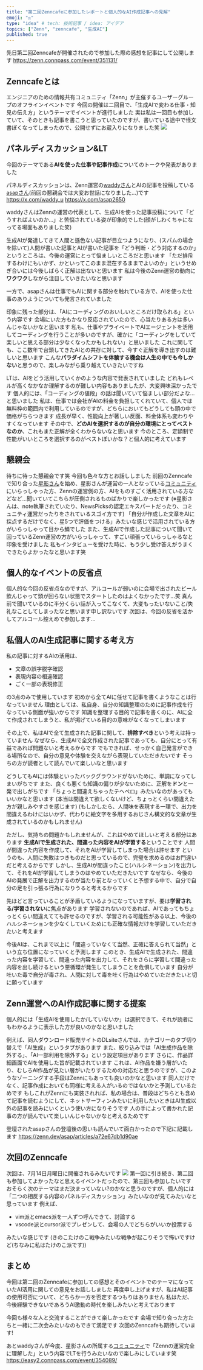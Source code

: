 ```yaml
---
title: "第二回Zenncafeに参加したレポートと個人的なAI作成記事への見解"
emoji: "⚖️"
type: "idea" # tech: 技術記事 / idea: アイデア
topics: ["Zenn", "zenncafe", "生成AI"]
published: true
---
```


先日第二回Zenncafeが開催されたので参加した際の感想を記事にして公開します
https://zenn.connpass.com/event/351131/

## Zenncafeとは
エンジニアのための情報共有コミュニティ「Zenn」が主催するユーザーグループのオフラインイベントです
今回の開催は二回目で、「生成AIで変わる仕事・知見の伝え方」というテーマでイベントが進行しました
実は私は一回目も参加していて、そのときも記事を書こうと思っていたのですが、書いている途中で怪文書ぽくなってしまったので、公開せずにお蔵入りになりました笑
![](https://storage.googleapis.com/zenn-user-upload/71533f7f4310-20250514.jpg)

## パネルディスカッション&LT
今回のテーマである**AIを使った仕事や記事作成**についてのトークや発表がありました

パネルディスカッションは、Zenn運営の[waddyさん](https://x.com/waddy_u)とAIの記事を投稿している[asapさん](https://x.com/asap2650)(前回の懇親会では大変お世話になりました...)です
https://x.com/waddy_u
https://x.com/asap2650

waddyさんはZennの運営の代表として、生成AIを使った記事投稿について「どうすればよいのか...」と苦悩されている姿が印象的でした(顔がしわくちゃになってる場面もありました笑)

生成AIが発達してきて人間と遜色ない記事が目立つようになり、(スパムの場合を除いて)人間が書いた記事とAIが書いた記事を「どう判断・どう対応するのか」というところは、今後の運営にとって悩ましいところだと思います
「ただ排斥するわけにもいかず、かといってこのまま混在するままでよいのか」というせめぎ合いには今後しばらく正解は出ないと思います
私は今後のZenn運営の動向に**ワクワク**しながら注目していきたいなと思います

一方で、asapさんは仕事でもAIに関する部分を触れている方で、AIを使った仕事のありようについても発言されていました

印象に残った部分は、「AIにコーディングのおいしいところだけ取られる」という内容です
会場にいた方もかなり反応されていたので、心当たりある方は多いんじゃないかなと思います
私も、仕事やプライベートでAIエージェントを活用してコーディングを行うことが多いのですが、確かに「コーディングをしていて楽しいと思える部分は少なくなったかもしれない」と思いました
これに関しても、ここ数年で台頭してきたAIとの共存に対して、今すぐ正解を導き出すのは難しいと思います
こんな**パラダイムシフトを体験する機会は人生の中でも今しかない**と思うので、楽しみながら乗り越えていきたいですね

LTは、AIをどう活用していくかのような内容で発表されていました
どれもレベルが高くなかなか理解するのが難しい内容もありましたが、大変興味深かったです
個人的には、「コーディングの値段」の話は聞いていて悩ましい部分だよな...と思いました
私は、仕事では会社がAIの料金を負担してくれていて、個人では無料枠の範囲内で利用しているのですが、どちらにおいてもどうしても頭の中で価格がちらつきます
成長が早く、性能向上が著しい反面、料金体系も変わりやすくなっています
その中で、**どのAIを選択するのが自分の環境にとってベストなのか**、これもまた正解が全くわからないなと思います
今のところ、定額制で性能がいいところを選択するのがベストぽいかな？と個人的に考えています

## 懇親会
待ちに待った懇親会です笑
今回も色々な方とお話ししました
前回のZenncafeで知り合った[星影さん](https://x.com/unsoluble_sugar)を始め、星影さんが運営の一人となっている[コミュニティ](https://easy2.connpass.com/)にいらっしゃった方、Zennの運営側の方、AIをものすごく活用されている方などなど...聞いていてこちらが圧倒されるものばかりで楽しかったです
(※星影さんは、note執筆されていたり、NewsPicksの認定エキスパートだったり、コミュニティ運営だったりをされているスゴイ方です)
「自分が作成した文章をAIに採点するだけでなく、星5つで評価をつける」みたいな感じで活用されている方がいらっしゃって目から鱗でした
また、生成AIで作成した記事について聞いて回っているZenn運営の方がいらっしゃって、すごい頑張っていらっしゃるなと印象を受けました
私もインタビューを受けた時に、もう少し受け答えがうまくできたらよかったなと思います笑

## 個人的なイベントの反省点
個人的な今回の反省点なのですが、アルコールが弱いのに会場で出されたビール飲んじゃって頭が回らない状態でスタートしたのはよくなかったです...笑
真ん前で聞いているのに半分くらい話が入ってこなくて、大変もったいないこと/失礼なことしてしまったなと思います申し訳ないです
次回は、今回の反省を活かしてアルコール控えめで参加します...

## 私個人のAI生成記事に関する考え方
私の記事に対するAIの活用は、
- 文章の誤字脱字確認
- 表現内容の相違確認
- ごく一部の表現修正

の3点のみで使用しています
初めから全てAIに任せて記事を書くようなことは行なっていません
理由としては、私自身、自分の知識整理のために記事作成を行なっている側面が強いからです
知識を整理する目的で記事を書くのに、AIに全て作成されてしまうと、私が掲げている目的の意味がなくなってしまいます

その上で、私はAIで全て生成された記事に関して、**排除すべき**という考えは持っていません
なぜなら、生成AIで全文作成された記事であっても、自分にとって有益であれば問題ないと考えるからです
でもできれば、せっかく自己発言ができる場所なので、自分の意見や体験を交えながら表現していただきたいです
そっちの方が読者として読んでいて楽しいなと思います

どうしてもAIには体験といったバックグラウンドがないために、単調になってしまいがちです
また、良くも悪くも知識の偏りが少ないために、正解を**ドン**と一発で出しがちです
「ちょっと間違えちゃったテヘペロ」みたいなのがあってもいいかなと思います
(本当は間違えて欲しくないけど、ちょっとくらい間違えた方が親しみやすさを感じます)
(もしかしたら、人間味を表現する一環で、出力を間違えるわけにはいかず、代わりに絵文字を多用するおじさん構文的な文章が生成されているのかもしれません)

ただし、気持ちの問題かもしれませんが、これはやめてほしいと考える部分はあります
**生成AIで生成された、間違った内容をAIが学習する**ということです
人間が間違った内容を作成して、それをAIが学習してしまった場合は許せます
というのも、人間に失敗はつきものだと思っているので、完璧を求めるのはお門違いだと考えるからです
しかし、生成AIが間違ったこと(ハルシネーション)を出力して、それをAIが学習してしまうのはやめていただきたいです
なぜなら、今後のAIの発展で正解を出力するのが当たり前となっていくと予想する中で、自分で自分の足を引っ張る行為になりうると考えるからです

先ほどと言っていることが矛盾しているようになっていますが、要は**学習される/学習されない**に焦点があります
学習されないのであれば、AIであってもちょっとくらい間違えてても許せるのですが、学習される可能性がある以上、今後のハルシネーションを少なくしていくためにも正確な情報だけを学習していただきたいと考えます

今後AIは、これまで以上に「間違っていなくて当然、正確に答えられて当然」という立ち位置になっていくと予測します
このとき、生成AIで生成された、間違った内容を学習して、間違った内容を出力して、それをさらに学習して間違った内容を出し続けるという悪循環が発生してしまうことを危惧しています
自分が吐いた毒で自分が毒され、人間に対して毒を吐く行為はやめていただきたいと切に願っています

## Zenn運営へのAI作成記事に関する提案
個人的には「生成AIを使用したか/していないか」は選択できて、それが読者にもわかるように表示した方が良いのかなと思いました

例えば、同人ダウンロード販売サイトのDLsiteさんでは、カテゴリーのタブ切り替えで「AI生成」というタブがあります
また、絞り込みでは「AI生成作品を除外する」、「AI一部利用を除外する」という設定項目があります
さらに、作品詳細画面でAIを使用した旨が記載されています
これは、AI作品を嫌う層がいたり、むしろAI作品が見たい層がいたりするための対応だと思うのですが、このようなゾーニングする手段はZennにもあっても良いのかなと思います
同人だけでなく、記事作成においても同様に考える人がいるのではないかと予測しているためです
もしこれがZennにも実装されれば、私の場合は、普段はどちらとも含めて記事を読むようにして、ネットサーフィンみたいに利用したいときはAI生成以外の記事を読みにいくという使い方になりそうです
人の手によって書かれた記事の方が読んでいて楽しいんじゃないかなと考えるためです

登壇されたasapさんの登壇後の思いも読んでいて面白かったので下記に記載します
https://zenn.dev/asap/articles/a72e67db1d90ae

## 次回のZenncafe
次回は、7月14日月曜日に開催されるみたいです
![](https://storage.googleapis.com/zenn-user-upload/fe32ac667db4-20250514.jpg)
第一回に引き続き、第二回も参加してよかったなと思えるイベントだったので、第三回も参加したいです
おそらく次のテーマはまだ決まっていない?のかなと思うのですが、個人的には「二つの相反する内容のパネルディスカッション」みたいなのが見てみたいなと思っています
例えば、
- vim派とemacs派を一人ずつ呼んできて、討論する
- vscode派とcursor派でプレゼンして、会場の人でどちらがいいか投票する

みたいな感じです
(きのこたけのこ戦争みたいな戦争が起こりそうで怖いですけど(ちなみに私はたけのこ派です))

## まとめ
今回は第二回のZenncafeに参加しての感想とそのイベントでのテーマになっていたAI活用に関しての意見をお話ししました
再度申し上げますが、私はAI記事の使用可否について、どちらか一方を否定するつもりはありません
私はただ、今後経験できないであろうAI激動の時代を楽しみたいと考えております

今回も様々な人と交流することができて楽しかったです
会場で知り合った方たちと一緒に二次会みたいなのもできて満足です
次回のZenncafeも期待しています!

あとwaddyさんが今度、星影さんの所属する[コミュニティ](https://easy2.connpass.com/)で「Zennの運営完全に理解した」という内容でLTを行うみたいなので楽しみにしています笑
https://easy2.connpass.com/event/354089/